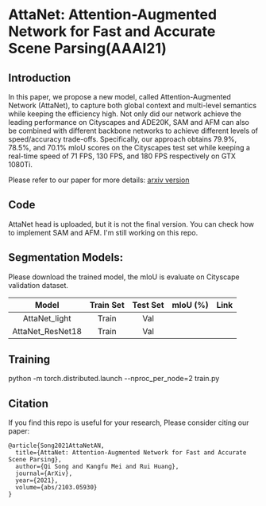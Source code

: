 # AttaNet: Attention-Augmented Network for Fast and Accurate Scene Parsing(AAAI21)
## Introduction
In this paper, we propose a new model, called Attention-Augmented Network (AttaNet), to capture both global context and multi-level semantics while keeping the efficiency high. Not only did our network achieve the leading performance on Cityscapes and ADE20K, SAM and AFM can also be combined with different backbone networks to achieve different levels of speed/accuracy trade-offs. Specifically, our approach obtains 79.9%, 78.5%, and 70.1% mIoU scores on the Cityscapes test set while keeping a real-time speed of 71 FPS, 130 FPS, and 180 FPS respectively on GTX 1080Ti.

Please refer to our paper for more details:
[arxiv version](https://arxiv.org/abs/2103.05930)

## Code
AttaNet head is uploaded, but it is not the final version. You can check how to implement SAM and AFM. I'm still working on this repo.

## Segmentation Models:
Please download the trained model, the mIoU is evaluate on Cityscape validation dataset.

|      Model       | Train Set | Test Set | mIoU (%) | Link |
| :--------------: | :-------: | :------: | :------: | :--: |
|  AttaNet_light   |   Train   |   Val    |          |      |
| AttaNet_ResNet18 |   Train   |   Val    |          |      |


## Training
python -m torch.distributed.launch --nproc_per_node=2 train.py

## Citation
If you find this repo is useful for your research, Please consider citing our paper:

```
@article{Song2021AttaNetAN,
  title={AttaNet: Attention-Augmented Network for Fast and Accurate Scene Parsing},
  author={Qi Song and Kangfu Mei and Rui Huang},
  journal={ArXiv},
  year={2021},
  volume={abs/2103.05930}
}
```

